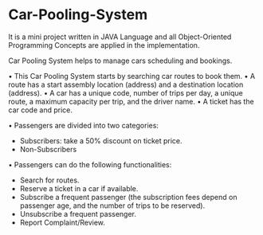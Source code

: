 # Car-Pooling-System
It is a mini project written in JAVA Language and all Object-Oriented Programming Concepts are applied in the implementation.

Car Pooling System helps to manage cars scheduling and bookings.

• This Car Pooling System starts by searching car routes to book them.
• A route has a start assembly location (address) and a destination location (address).
• A car has a unique code, number of trips per day, a unique route, a maximum capacity per trip, and the driver name.
• A ticket has the car code and price.

• Passengers are divided into two categories:
 - Subscribers: take a 50% discount on ticket price.
 - Non-Subscribers

• Passengers can do the following functionalities:
 - Search for routes.
 - Reserve a ticket in a car if available.
 - Subscribe a frequent passenger (the subscription fees depend on passenger age,
 and the number of trips to be reserved). 
 - Unsubscribe a frequent passenger. 
 - Report Complaint/Review.
